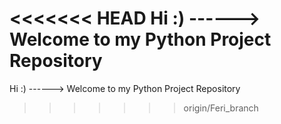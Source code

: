 <<<<<<< HEAD
Hi :) ------> Welcome to my Python Project Repository
=======
Hi :)
------>
        Welcome to my Python Project Repository
>>>>>>> origin/Feri_branch
